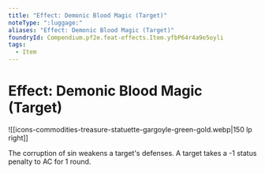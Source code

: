 ```yaml
---
title: "Effect: Demonic Blood Magic (Target)"
noteType: ":luggage:"
aliases: "Effect: Demonic Blood Magic (Target)"
foundryId: Compendium.pf2e.feat-effects.Item.yfbP64r4a9e5oyli
tags:
  - Item
---
```


# Effect: Demonic Blood Magic (Target)
![[icons-commodities-treasure-statuette-gargoyle-green-gold.webp|150 lp right]]

The corruption of sin weakens a target's defenses. A target takes a -1 status penalty to AC for 1 round.
